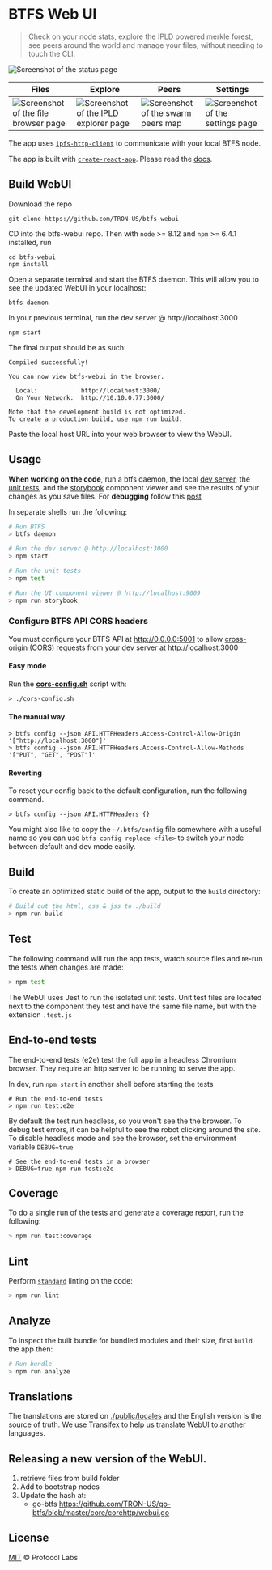 # BTFS Web UI


> Check on your node stats, explore the IPLD powered merkle forest, see peers around the world and manage your files, without needing to touch the CLI.

![Screenshot of the status page](docs/screenshots/ipfs-webui-status.png)

| Files | Explore | Peers | Settings |
|-------|---------|-------|----------|
| ![Screenshot of the file browser page](docs/screenshots/ipfs-webui-files.png) | ![Screenshot of the IPLD explorer page](docs/screenshots/ipfs-webui-explore.png) | ![Screenshot of the swarm peers map](docs/screenshots/ipfs-webui-peers.png) | ![Screenshot of the settings page](docs/screenshots/ipfs-webui-settings.png) |



The app uses [`ipfs-http-client`](https://github.com/ipfs/js-ipfs-http-client) to communicate with your local BTFS node.

The app is built with [`create-react-app`](https://github.com/facebook/create-react-app). Please read the [docs](https://github.com/facebook/create-react-app/blob/master/packages/react-scripts/template/README.md#table-of-contents).

## Build WebUI

Download the repo

```
git clone https://github.com/TRON-US/btfs-webui
```
CD into the btfs-webui repo. Then with `node` >= 8.12 and `npm` >= 6.4.1 installed, run

```
cd btfs-webui
npm install
```

Open a separate terminal and start the BTFS daemon. This will allow you to see the updated WebUI in your localhost:

```
btfs daemon
```

In your previous terminal, run the dev server @ http://localhost:3000

```
npm start
```

The final output should be as such:

```
Compiled successfully!

You can now view btfs-webui in the browser.

  Local:            http://localhost:3000/
  On Your Network:  http://10.10.0.77:3000/

Note that the development build is not optimized.
To create a production build, use npm run build.

```
Paste the local host URL into your web browser to view the WebUI. 


## Usage

**When working on the code**, run a btfs daemon, the local [dev server](https://github.com/facebook/create-react-app/blob/master/packages/react-scripts/template/README.md#npm-start), the [unit tests](https://facebook.github.io/jest/), and the [storybook](https://storybook.js.org/) component viewer and see the results of your changes as you save files. For **debugging** follow this [post](https://hackernoon.com/debugging-react-like-a-champ-with-vscode-66281760037)

In separate shells run the following:

```sh
# Run BTFS
> btfs daemon
```

```sh
# Run the dev server @ http://localhost:3000
> npm start
```

```sh
# Run the unit tests
> npm test
```

```sh
# Run the UI component viewer @ http://localhost:9009
> npm run storybook
```

### Configure BTFS API CORS headers

You must configure your BTFS API at http://0.0.0.0:5001  to allow [cross-origin (CORS)](https://developer.mozilla.org/en-US/docs/Web/HTTP/CORS) requests from your dev server at http://localhost:3000

#### Easy mode

Run the **[cors-config.sh](./cors-config.sh)** script with:

```console
> ./cors-config.sh
```

#### The manual way

```console
> btfs config --json API.HTTPHeaders.Access-Control-Allow-Origin '["http://localhost:3000"]'
> btfs config --json API.HTTPHeaders.Access-Control-Allow-Methods '["PUT", "GET", "POST"]'
```

#### Reverting

To reset your config back to the default configuration, run the following command.

```console
> btfs config --json API.HTTPHeaders {}
```

You might also like to copy the `~/.btfs/config` file somewhere with a useful name so you can use `btfs config replace <file>` to switch your node between default and dev mode easily.

## Build

To create an optimized static build of the app, output to the `build` directory:

```sh
# Build out the html, css & jss to ./build
> npm run build
```

## Test

The following command will run the app tests, watch source files and re-run the tests when changes are made:

```sh
> npm test
```

The WebUI uses Jest to run the isolated unit tests. Unit test files are located next to the component they test and have the same file name, but with the extension `.test.js`

## End-to-end tests

The end-to-end tests (e2e) test the full app in a headless Chromium browser. They require an http server to be running to serve the app.

In dev, run `npm start` in another shell before starting the tests

```
# Run the end-to-end tests
> npm run test:e2e
```

By default the test run headless, so you won't see the the browser. To debug test errors, it can be helpful to see the robot clicking around the site. To disable headless mode and see the browser, set the environment variable `DEBUG=true`

```
# See the end-to-end tests in a browser
> DEBUG=true npm run test:e2e
```


## Coverage

To do a single run of the tests and generate a coverage report, run the following:

```sh
> npm run test:coverage
```

## Lint

Perform [`standard`](https://standardjs.com/) linting on the code:

```sh
> npm run lint
```

## Analyze

To inspect the built bundle for bundled modules and their size, first `build` the app then:

```sh
# Run bundle
> npm run analyze
```

## Translations

The translations are stored on [./public/locales](./public/locales) and the English version is the source of truth. We use Transifex to help us translate WebUI to another languages.

<!---
TODO: Do we allow contributions?
--> 



## Releasing a new version of the WebUI.
1. retrieve files from build folder
1. Add to bootstrap nodes
1. Update the hash at:
   - go-btfs https://github.com/TRON-US/go-btfs/blob/master/core/corehttp/webui.go



## License

[MIT](LICENSE) © Protocol Labs
